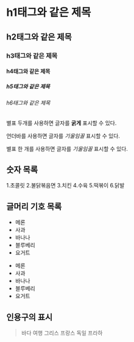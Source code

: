 # h1태그와 같은 제목

## h2태그와 같은 제목

### h3태그와 같은 제목

#### h4태그와 같은 제목

##### h5태그와 같은 제목

###### h6태그와 같은 제목


별표 두개를 사용하면 글자를 **굵게** 표시할 수 있다.

언더바를 사용하면 글자를 _기울임꼴_ 표시할 수 있다.

별표  한 개를 사용하면 글자를 *기울임꼴* 표시할 수 있다.

## 숫자 목록

1.초콜릿
2.불닭볶음면
3.치킨
4.수육
5.떡볶이
6.닭발

## 글머리 기호 목록

* 메론
* 사과
* 바나나
* 블루베리
* 요거트

- 메론
- 사과
- 바나나
- 블루베리
- 요거트

## 인용구의 표시

>바다
>여행
>그리스
>프랑스
>독일
>프라하

















